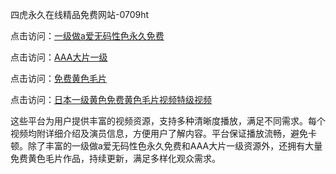 四虎永久在线精品免费网站-0709ht

点击访问：<a href="https://heiliaozj3tjd.pages.dev">一级做a爱无码性色永久免费</a>

点击访问：<a href="https://heiliaoe8ajia.pages.dev">AAA大片一级</a>

点击访问：<a href="https://heiliaoxqkkct.pages.dev">免费黄色毛片</a>

点击访问：<a href="https://heiliaoxwd5i8.pages.dev">日本一级黄色免费黄色毛片视频特级视频</a>

这些平台为用户提供丰富的视频资源，支持多种清晰度播放，满足不同需求。每个视频均附详细介绍及演员信息，方便用户了解内容。平台保证播放流畅，避免卡顿。除了丰富的一级做a爱无码性色永久免费和AAA大片一级资源外，还拥有大量免费黄色毛片作品，持续更新，满足多样化观众需求。

<span style="display:none;">[Canonical link](）</span>
